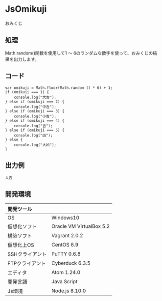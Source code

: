 # JsOmikuji
おみくじ

## 処理
Math.random()関数を使用して1 ～ 6のランダムな数字を使って、おみくじの結果を出力します。

## コード
```
var omikuji = Math.floor(Math.random () * 6) + 1;
if (omikuji === 1) {
    console.log("大吉");
} else if (omikuji === 2) {
    console.log("中吉");
} else if (omikuji === 3) {
    console.log("小吉");
} else if (omikuji === 4) {
    console.log("吉");
} else if (omikuji === 5) {
    console.log("凶");
} else {
    console.log("大凶");
}
```

## 出力例  
```
大吉
```
  
## 開発環境
| 開発ツール |  |
|:-|:-|
| OS | Windows10 |
| 仮想化ソフト | Oracle VM VirtualBox 5.2 |
| 構築ソフト | Vagrant 2.0.2 |
| 仮想化上OS | CentOS 6.9 |
| SSHクライアント | PuTTY 0.6.8 |
| FTPクライアント | Cyberduck 6.3.5 |
| エディタ | Atom 1.24.0 |
| 開発言語 | Java Script |
| Js環境 | Node.js 8.10.0 |
